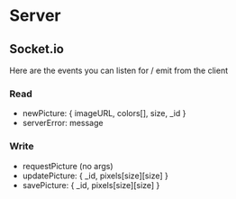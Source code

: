 # Server

## Socket.io

Here are the events you can listen for / emit from the client

### Read
- newPicture: { imageURL, colors[], size, _id }
- serverError: message

### Write
- requestPicture (no args)
- updatePicture: { _id, pixels[size][size] }
- savePicture: { _id, pixels[size][size] }
